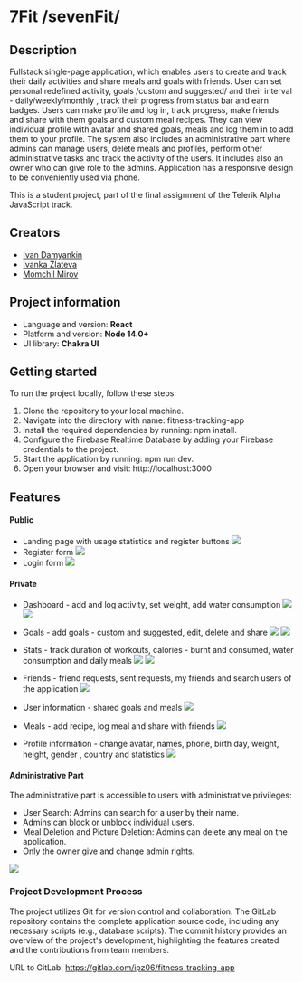 # 7Fit /sevenFit/  

<!-- ![](../fitness-tracking-app/fitness-tracking-app/src/assets/Logo.png) -->

## Description 

Fullstack single-page application, which enables users to create and track their daily activities and share meals and goals with friends. User can set personal redefined activity, goals /custom and suggested/ and their interval - daily/weekly/monthly , track their progress from status bar and earn badges. 
Users can  make profile and log in, track progress, make friends and share with them goals and custom meal recipes. 
They can view individual profile with avatar and shared goals, meals and log them in to add them to your profile.
The system also includes an administrative part where admins can manage users, delete meals and profiles, perform other administrative tasks and track the activity of the users. It includes also an owner who can give role to the admins.
Application has a responsive design to be conveniently used via phone.

This is a student project, part of the final assignment of the Telerik Alpha JavaScript track.

## Creators

- [Ivan Damyankin](https://gitlab.com/IvanDamyankin) <br/>
- [Ivanka Zlateva](https://gitlab.com/ipz06) <br/>
- [Momchil Mirov](https://gitlab.com/M0mchill) <br/>

## **Project information**

- Language and version: **React**
- Platform and version: **Node 14.0+**
- UI library: **Chakra UI**

## Getting started

To run the project locally, follow these steps:

1. Clone the repository to your local machine.
2. Navigate into the directory with name: fitness-tracking-app
3. Install the required dependencies by running: npm install.
4. Configure the Firebase Realtime Database by adding your Firebase credentials to the project.
5. Start the application by running: npm run dev.
6. Open your browser and visit: http://localhost:3000


## **Features**

#### Public

 - Landing page with usage statistics and register buttons
 ![](../fitness-tracking-app/fitness-tracking-app/src/assets/scr_readme/scr_01_landing.png)
 - Register form
 ![](../fitness-tracking-app/fitness-tracking-app/src/assets/scr_readme/scr_02_register.png)
 - Login form
 ![](../fitness-tracking-app/fitness-tracking-app/src/assets/scr_readme/scr_03_login.png)

#### Private

 - Dashboard - add and log activity, set weight, add water consumption
 ![](../fitness-tracking-app/fitness-tracking-app/src/assets/scr_readme/scr_04_dashboard.png)
 ![](../fitness-tracking-app/fitness-tracking-app/src/assets/scr_readme/scr_05_dashboard2.png)

 - Goals - add goals - custom and suggested, edit, delete and share
 ![](../fitness-tracking-app/fitness-tracking-app/src/assets/scr_readme/scr_06_goals.png)
 ![](../fitness-tracking-app/fitness-tracking-app/src/assets/scr_readme/scr_06_2_goals.png)

 - Stats - track duration of workouts, calories - burnt and consumed, water consumption and daily meals
 ![](../fitness-tracking-app/fitness-tracking-app/src/assets/scr_readme/scr_07_stats.png)
 ![](../fitness-tracking-app/fitness-tracking-app/src/assets/scr_readme/scr_08_stats2.png)

 - Friends - friend requests, sent requests, my friends and search users of the application
 ![](../fitness-tracking-app/fitness-tracking-app/src/assets/scr_readme/scr_09_friends.png)

 - User information - shared goals and meals
 ![](../fitness-tracking-app/fitness-tracking-app/src/assets/scr_readme/scr_10_user.png)


 - Meals - add recipe, log meal and share with friends
 ![](../fitness-tracking-app/fitness-tracking-app/src/assets/scr_readme/scr_11_meals.png)

 - Profile information - change avatar, names, phone, birth day, weight, height, gender , country and statistics
 ![](../fitness-tracking-app/fitness-tracking-app/src/assets/scr_readme/scr_12_profile.png)


#### Administrative Part
The administrative part is accessible to users with administrative privileges:

- User Search: Admins can search for a user by their name.
- Admins can block or unblock individual users.
- Meal Deletion and Picture Deletion: Admins can delete any meal on the application.
- Only the owner give and change admin rights.

 ![](../fitness-tracking-app/fitness-tracking-app/src/assets/scr_readme/scr_13_admin.png)


### Project Development Process

The project utilizes Git for version control and collaboration. The GitLab repository contains the complete application source code, including any necessary scripts (e.g., database scripts). The commit history provides an overview of the project's development, highlighting the features created and the contributions from team members.

URL to GitLab: https://gitlab.com/ipz06/fitness-tracking-app









